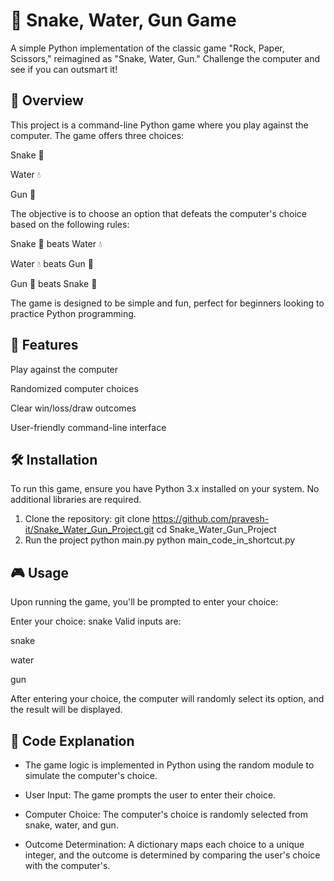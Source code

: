 # 🐍 Snake, Water, Gun Game

A simple Python implementation of the classic game "Rock, Paper, Scissors," reimagined as "Snake, Water, Gun." Challenge the computer and see if you can outsmart it!

## 🧠 Overview
This project is a command-line Python game where you play against the computer. The game offers three choices:

Snake 🐍

Water 💧

Gun 🔫

The objective is to choose an option that defeats the computer's choice based on the following rules:

Snake 🐍 beats Water 💧

Water 💧 beats Gun 🔫

Gun 🔫 beats Snake 🐍

The game is designed to be simple and fun, perfect for beginners looking to practice Python programming.

## 🚀 Features
Play against the computer

Randomized computer choices

Clear win/loss/draw outcomes

User-friendly command-line interface

## 🛠️ Installation
To run this game, ensure you have Python 3.x installed on your system. No additional libraries are required.

1. Clone the repository:
git clone https://github.com/pravesh-it/Snake_Water_Gun_Project.git
cd Snake_Water_Gun_Project
2. Run the project
python main.py
python main_code_in_shortcut.py

## 🎮 Usage
Upon running the game, you'll be prompted to enter your choice:

Enter your choice: snake
Valid inputs are:

snake

water

gun

After entering your choice, the computer will randomly select its option, and the result will be displayed.

## 🧩 Code Explanation
- The game logic is implemented in Python using the random module to simulate the computer's choice.

- User Input: The game prompts the user to enter their choice.

- Computer Choice: The computer's choice is randomly selected from snake, water, and gun.

- Outcome Determination: A dictionary maps each choice to a unique integer, and the outcome is determined by comparing the user's choice with the computer's.
